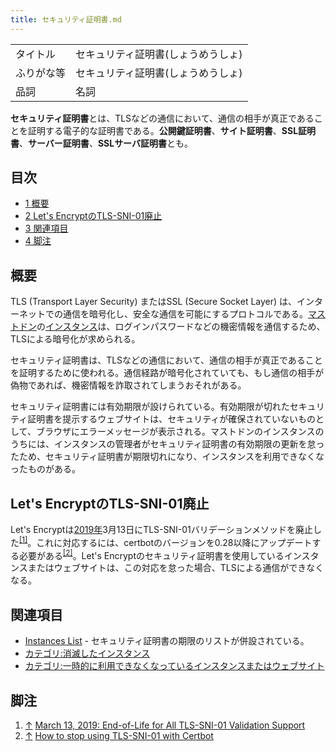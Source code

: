 ```yaml
---
title: セキュリティ証明書.md
---
```

<div>

|            |                                    |
|------------|------------------------------------|
| タイトル   | セキュリティ証明書(しょうめうしょ) |
| ふりがな等 | セキュリティ証明書(しょうめうしょ) |
| 品詞       | 名詞                               |

  
**セキュリティ証明書**とは、TLSなどの通信において、通信の相手が真正であることを証明する電子的な証明書である。**公開鍵証明書**、**サイト証明書**、**SSL証明書**、**サーバー証明書**、**SSLサーバ証明書**とも。

<div>

<div lang="ja" dir="ltr">

## 目次

</div>

-   [1 概要](#.E6.A6.82.E8.A6.81)
-   [2 Let's EncryptのTLS-SNI-01廃止](#Let.27s_Encrypt.E3.81.AETLS-SNI-01.E5.BB.83.E6.AD.A2)
-   [3 関連項目](#.E9.96.A2.E9.80.A3.E9.A0.85.E7.9B.AE)
-   [4 脚注](#.E8.84.9A.E6.B3.A8)

</div>

## 概要

TLS (Transport Layer Security) またはSSL (Secure Socket Layer) は、インターネットでの通信を暗号化し、安全な通信を可能にするプロトコルである。[マストドン](/Mastodon "Mastodon")の[インスタンス](/%E3%82%A4%E3%83%B3%E3%82%B9%E3%82%BF%E3%83%B3%E3%82%B9 "インスタンス")は、ログインパスワードなどの機密情報を通信するため、TLSによる暗号化が求められる。

セキュリティ証明書は、TLSなどの通信において、通信の相手が真正であることを証明するために使われる。通信経路が暗号化されていても、もし通信の相手が偽物であれば、機密情報を詐取されてしまうおそれがある。

セキュリティ証明書には有効期限が設けられている。有効期限が切れたセキュリティ証明書を提示するウェブサイトは、セキュリティが確保されていないものとして、ブラウザにエラーメッセージが表示される。マストドンのインスタンスのうちには、インスタンスの管理者がセキュリティ証明書の有効期限の更新を怠ったため、セキュリティ証明書が期限切れになり、インスタンスを利用できなくなったものがある。

## Let's EncryptのTLS-SNI-01廃止

Let's Encryptは[2019年](/2019%E5%B9%B4 "2019年")3月13日にTLS-SNI-01バリデーションメソッドを廃止した<sup>[\[1\]](#cite_note-1)</sup>。これに対応するには、certbotのバージョンを0.28以降にアップデートする必要がある<sup>[\[2\]](#cite_note-2)</sup>。Let's Encryptのセキュリティ証明書を使用しているインスタンスまたはウェブサイトは、この対応を怠った場合、TLSによる通信ができなくなる。

## 関連項目

-   [Instances List](/Instances_List "Instances List") - セキュリティ証明書の期限のリストが併設されている。
-   [カテゴリ:消滅したインスタンス](/%E3%82%AB%E3%83%86%E3%82%B4%E3%83%AA:%E6%B6%88%E6%BB%85%E3%81%97%E3%81%9F%E3%82%A4%E3%83%B3%E3%82%B9%E3%82%BF%E3%83%B3%E3%82%B9 "カテゴリ:消滅したインスタンス")
-   [カテゴリ:一時的に利用できなくなっているインスタンスまたはウェブサイト](/%E3%82%AB%E3%83%86%E3%82%B4%E3%83%AA:%E4%B8%80%E6%99%82%E7%9A%84%E3%81%AB%E5%88%A9%E7%94%A8%E3%81%A7%E3%81%8D%E3%81%AA%E3%81%8F%E3%81%AA%E3%81%A3%E3%81%A6%E3%81%84%E3%82%8B%E3%82%A4%E3%83%B3%E3%82%B9%E3%82%BF%E3%83%B3%E3%82%B9%E3%81%BE%E3%81%9F%E3%81%AF%E3%82%A6%E3%82%A7%E3%83%96%E3%82%B5%E3%82%A4%E3%83%88 "カテゴリ:一時的に利用できなくなっているインスタンスまたはウェブサイト")

## 脚注

<div>

1.  [↑](#cite_ref-1) <a href="https://community.letsencrypt.org/t/march-13-2019-end-of-life-for-all-tls-sni-01-validation-support/74209" rel="nofollow">March 13, 2019: End-of-Life for All TLS-SNI-01 Validation Support</a>
2.  [↑](#cite_ref-2) <a href="https://community.letsencrypt.org/t/how-to-stop-using-tls-sni-01-with-certbot/83210" rel="nofollow">How to stop using TLS-SNI-01 with Certbot</a>

</div>

</div>
